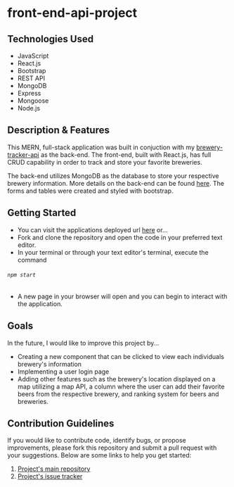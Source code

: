 # front-end-api-project

## Technologies Used
* JavaScript
* React.js
* Bootstrap
* REST API
* MongoDB
* Express 
* Mongoose
* Node.js

## Description & Features
This MERN, full-stack application was built in conjuction with my [brewery-tracker-api](https://github.com/jcasado6/api-project) as the back-end. The front-end, built with React.js, has full CRUD capability in order to track and store your favorite breweries.  

The back-end utilizes MongoDB as the database to store your respective brewery information. More details on the back-end can be found [here](https://github.com/jcasado6/api-project). The forms and tables were created and styled with bootstrap.

## Getting Started
* You can visit the applications deployed url [here](https://brewery-tracker.netlify.com/) or...
* Fork and clone the repository and open the code in your preferred text editor.
* In your terminal or through your text editor's terminal, execute the command 
###### `npm start` 
* A new page in your browser will open and you can begin to interact with the application. 

## Goals
In the future, I would like to improve this project by...
* Creating a new component that can be clicked to view each individuals brewery's information
* Implementing a user login page
* Adding other features such as the brewery's location displayed on a map utilizing a map API, a column where the user can add their favorite beers from the respective brewery, and ranking system for beers and breweries. 

## Contribution Guidelines
If you would like to contribute code, identify bugs, or propose improvements, please fork this repository and submit a pull request with your suggestions. Below are some links to help you get started:
1. [Project's main repository](https://github.com/jcasado6/front-end-api-project)
2. [Project's issue tracker](https://github.com/jcasado6/front-end-api-project/issues)




